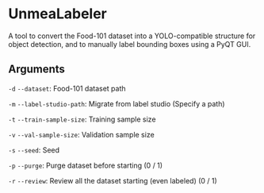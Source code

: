 # UnmeaLabeler

A tool to convert the Food-101 dataset into a YOLO-compatible structure for object detection, and to manually label bounding boxes using a PyQT GUI.

## Arguments
`-d` `--dataset`: Food-101 dataset path

`-m` `--label-studio-path`: Migrate from label studio (Specify a path)

`-t` `--train-sample-size`: Training sample size

`-v` `--val-sample-size`: Validation sample size

`-s` `--seed`: Seed

`-p` `--purge`: Purge dataset before starting (0 / 1)

`-r` `--review`: Review all the dataset starting (even labeled) (0 / 1)
